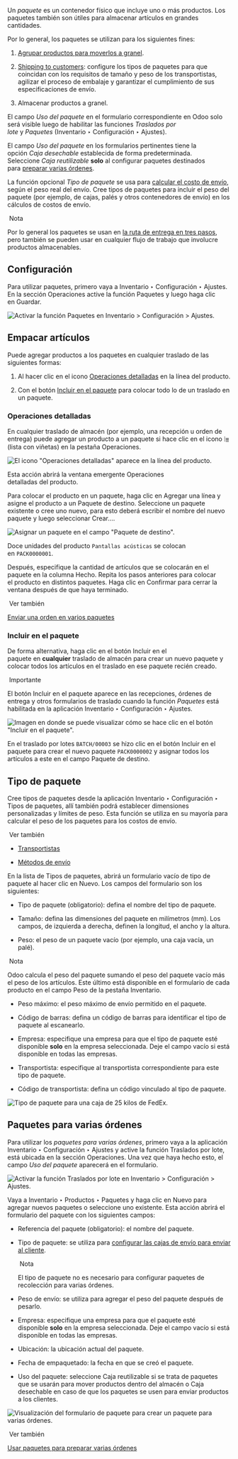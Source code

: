 Un _paquete_ es un contenedor físico que incluye uno o más productos. Los paquetes también son útiles para almacenar artículos en grandes cantidades.

Por lo general, los paquetes se utilizan para los siguientes fines:

1. [Agrupar productos para moverlos a granel](https://www.odoo.com/documentation/17.0/es/applications/inventory_and_mrp/inventory/product_management/product_tracking/package.html#inventory-warehouses-storage-pack).
    
2. [Shipping to customers](https://www.odoo.com/documentation/17.0/es/applications/inventory_and_mrp/inventory/product_management/product_tracking/package.html#inventory-warehouses-storage-package-type): configure los tipos de paquetes para que coincidan con los requisitos de tamaño y peso de los transportistas, agilizar el proceso de embalaje y garantizar el cumplimiento de sus especificaciones de envío.
    
3. Almacenar productos a granel.
    

El campo _Uso del paquete_ en el formulario correspondiente en Odoo solo será visible luego de habilitar las funciones _Traslados por lote_ y _Paquetes_ (Inventario ‣ Configuración ‣ Ajustes).

El campo _Uso del paquete_ en los formularios pertinentes tiene la opción _Caja desechable_ establecida de forma predeterminada. Seleccione _Caja reutilizable_ **solo** al configurar paquetes destinados para [preparar varias órdenes](https://www.odoo.com/documentation/17.0/es/applications/inventory_and_mrp/inventory/product_management/product_tracking/package.html#inventory-warehouses-storage-cluster-pack).

La función opcional _Tipo de paquete_ se usa para [calcular el costo de envío](https://www.odoo.com/documentation/17.0/es/applications/inventory_and_mrp/inventory/shipping_receiving/setup_configuration/delivery_method.html), según el peso real del envío. Cree tipos de paquetes para incluir el peso del paquete (por ejemplo, de cajas, palés y otros contenedores de envío) en los cálculos de costos de envío.

 Nota

Por lo general los paquetes se usan en [la ruta de entrega en tres pasos](https://www.odoo.com/documentation/17.0/es/applications/inventory_and_mrp/inventory/shipping_receiving/daily_operations/delivery_three_steps.html), pero también se pueden usar en cualquier flujo de trabajo que involucre productos almacenables.

## Configuración[](https://www.odoo.com/documentation/17.0/es/applications/inventory_and_mrp/inventory/product_management/product_tracking/package.html#configuration "Enlazar permanentemente con este título")

Para utilizar paquetes, primero vaya a Inventario ‣ Configuración ‣ Ajustes. En la sección Operaciones active la función Paquetes y luego haga clic en Guardar.

![Activar la función *Paquetes* en Inventario > Configuración > Ajustes.](https://www.odoo.com/documentation/17.0/es/_images/enable-pack.png)

## Empacar artículos[](https://www.odoo.com/documentation/17.0/es/applications/inventory_and_mrp/inventory/product_management/product_tracking/package.html#pack-items "Enlazar permanentemente con este título")

Puede agregar productos a los paquetes en cualquier traslado de las siguientes formas:

1. Al hacer clic en el icono [Operaciones detalladas](https://www.odoo.com/documentation/17.0/es/applications/inventory_and_mrp/inventory/product_management/product_tracking/package.html#inventory-warehouses-storage-detailed-operations) en la línea del producto.
    
2. Con el botón [Incluir en el paquete](https://www.odoo.com/documentation/17.0/es/applications/inventory_and_mrp/inventory/product_management/product_tracking/package.html#inventory-warehouses-storage-put-in-pack) para colocar todo lo de un traslado en un paquete.
    

### Operaciones detalladas[](https://www.odoo.com/documentation/17.0/es/applications/inventory_and_mrp/inventory/product_management/product_tracking/package.html#detailed-operations "Enlazar permanentemente con este título")

En cualquier traslado de almacén (por ejemplo, una recepción u orden de entrega) puede agregar un producto a un paquete si hace clic en el icono ⦙≣ (lista con viñetas) en la pestaña Operaciones.

![El icono "Operaciones detalladas" aparece en la línea del producto.](https://www.odoo.com/documentation/17.0/es/_images/detailed-operations.png)

Esta acción abrirá la ventana emergente Operaciones detalladas del producto.

Para colocar el producto en un paquete, haga clic en Agregar una línea y asigne el producto a un Paquete de destino. Seleccione un paquete existente o cree uno nuevo, para esto deberá escribir el nombre del nuevo paquete y luego seleccionar Crear….

![Asignar un paquete en el campo "Paquete de destino".](https://www.odoo.com/documentation/17.0/es/_images/destination-package.png)

Doce unidades del producto `Pantallas acústicas` se colocan en `PACK0000001`.[](https://www.odoo.com/documentation/17.0/es/applications/inventory_and_mrp/inventory/product_management/product_tracking/package.html#id1 "Enlace permanente a esta imagen")

Después, especifique la cantidad de artículos que se colocarán en el paquete en la columna Hecho. Repita los pasos anteriores para colocar el producto en distintos paquetes. Haga clic en Confirmar para cerrar la ventana después de que haya terminado.

 Ver también

[Enviar una orden en varios paquetes](https://www.odoo.com/documentation/17.0/es/applications/inventory_and_mrp/inventory/shipping_receiving/advanced_operations_shipping/multipack.html)

### Incluir en el paquete[](https://www.odoo.com/documentation/17.0/es/applications/inventory_and_mrp/inventory/product_management/product_tracking/package.html#put-in-pack "Enlazar permanentemente con este título")

De forma alternativa, haga clic en el botón Incluir en el paquete en **cualquier** traslado de almacén para crear un nuevo paquete y colocar todos los artículos en el traslado en ese paquete recién creado.

 Importante

El botón Incluir en el paquete aparece en las recepciones, órdenes de entrega y otros formularios de traslado cuando la función _Paquetes_ está habilitada en la aplicación Inventario ‣ Configuración ‣ Ajustes.

![Imagen en donde se puede visualizar cómo se hace clic en el botón "Incluir en el paquete".](https://www.odoo.com/documentation/17.0/es/_images/put-in-pack.png)

En el traslado por lotes `BATCH/00003` se hizo clic en el botón Incluir en el paquete para crear el nuevo paquete `PACK0000002` y asignar todos los artículos a este en el campo Paquete de destino.[](https://www.odoo.com/documentation/17.0/es/applications/inventory_and_mrp/inventory/product_management/product_tracking/package.html#id2 "Enlace permanente a esta imagen")

## Tipo de paquete[](https://www.odoo.com/documentation/17.0/es/applications/inventory_and_mrp/inventory/product_management/product_tracking/package.html#package-type "Enlazar permanentemente con este título")

Cree tipos de paquetes desde la aplicación Inventario ‣ Configuración ‣ Tipos de paquetes, allí también podrá establecer dimensiones personalizadas y límites de peso. Esta función se utiliza en su mayoría para calcular el peso de los paquetes para los costos de envío.

 Ver también

- [Transportistas](https://www.odoo.com/documentation/17.0/es/applications/inventory_and_mrp/inventory/shipping_receiving/setup_configuration/third_party_shipper.html)
    
- [Métodos de envío](https://www.odoo.com/documentation/17.0/es/applications/inventory_and_mrp/inventory/shipping_receiving/setup_configuration/delivery_method.html)
    

En la lista de Tipos de paquetes, abrirá un formulario vacío de tipo de paquete al hacer clic en Nuevo. Los campos del formulario son los siguientes:

- Tipo de paquete (obligatorio): defina el nombre del tipo de paquete.
    
- Tamaño: defina las dimensiones del paquete en milímetros (mm). Los campos, de izquierda a derecha, definen la longitud, el ancho y la altura.
    
- Peso: el peso de un paquete vacío (por ejemplo, una caja vacía, un palé).
    

 Nota

Odoo calcula el peso del paquete sumando el peso del paquete vacío más el peso de los artículos. Este último está disponible en el formulario de cada producto en el campo Peso de la pestaña Inventario.

- Peso máximo: el peso máximo de envío permitido en el paquete.
    
- Código de barras: defina un código de barras para identificar el tipo de paquete al escanearlo.
    
- Empresa: especifique una empresa para que el tipo de paquete esté disponible **solo** en la empresa seleccionada. Deje el campo vacío si está disponible en todas las empresas.
    
- Transportista: especifique al transportista correspondiente para este tipo de paquete.
    
- Código de transportista: defina un código vinculado al tipo de paquete.
    

![Tipo de paquete para una caja de 25 kilos de FedEx.](https://www.odoo.com/documentation/17.0/es/_images/package-type.png)

## Paquetes para varias órdenes[](https://www.odoo.com/documentation/17.0/es/applications/inventory_and_mrp/inventory/product_management/product_tracking/package.html#cluster-packages "Enlazar permanentemente con este título")

Para utilizar los _paquetes para varias órdenes_, primero vaya a la aplicación Inventario ‣ Configuración ‣ Ajustes y active la función Traslados por lote, está ubicada en la sección Operaciones. Una vez que haya hecho esto, el campo _Uso del paquete_ aparecerá en el formulario.

![Activar la función *Traslados por lote* en Inventario > Configuración > Ajustes.](https://www.odoo.com/documentation/17.0/es/_images/enable-batch.png)

Vaya a Inventario ‣ Productos ‣ Paquetes y haga clic en Nuevo para agregar nuevos paquetes o seleccione uno existente. Esta acción abrirá el formulario del paquete con los siguientes campos:

- Referencia del paquete (obligatorio): el nombre del paquete.
    
- Tipo de paquete: se utiliza para [configurar las cajas de envío para enviar al cliente](https://www.odoo.com/documentation/17.0/es/applications/inventory_and_mrp/inventory/product_management/product_tracking/package.html#inventory-warehouses-storage-package-type).
    
     Nota
    
    El tipo de paquete no es necesario para configurar paquetes de recolección para varias órdenes.
    
- Peso de envío: se utiliza para agregar el peso del paquete después de pesarlo.
    
- Empresa: especifique una empresa para que el paquete esté disponible **solo** en la empresa seleccionada. Deje el campo vacío si está disponible en todas las empresas.
    
- Ubicación: la ubicación actual del paquete.
    
- Fecha de empaquetado: la fecha en que se creó el paquete.
    
- Uso del paquete: seleccione Caja reutilizable si se trata de paquetes que se usarán para mover productos dentro del almacén o Caja desechable en caso de que los paquetes se usen para enviar productos a los clientes.
    

![Visualización del formulario de paquete para crear un paquete para varias órdenes.](https://www.odoo.com/documentation/17.0/es/_images/package.png)

 Ver también

[Usar paquetes para preparar varias órdenes](https://www.odoo.com/documentation/17.0/es/applications/inventory_and_mrp/inventory/warehouses_storage/advanced_operations_warehouse/cluster_picking.html)